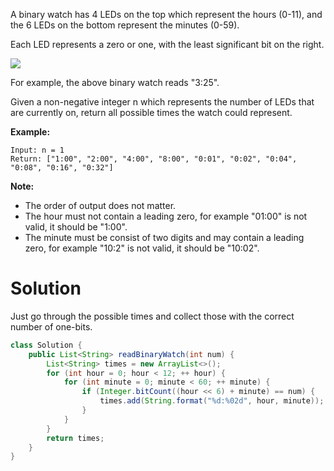 A binary watch has 4 LEDs on the top which represent the hours (0-11), and the 6 LEDs on the bottom represent the minutes (0-59).

Each LED represents a zero or one, with the least significant bit on the right.

<img src="https://upload.wikimedia.org/wikipedia/commons/8/8b/Binary_clock_samui_moon.jpg">


For example, the above binary watch reads "3:25".

Given a non-negative integer n which represents the number of LEDs that are currently on, return all possible times the watch could represent.

__Example:__

```
Input: n = 1
Return: ["1:00", "2:00", "4:00", "8:00", "0:01", "0:02", "0:04", "0:08", "0:16", "0:32"]
```

__Note:__

* The order of output does not matter.  
* The hour must not contain a leading zero, for example "01:00" is not valid, it should be "1:00".  
* The minute must be consist of two digits and may contain a leading zero, for example "10:2" is not valid, it should be "10:02".  

# Solution

Just go through the possible times and collect those with the correct number of one-bits.

```java
class Solution {
    public List<String> readBinaryWatch(int num) {
        List<String> times = new ArrayList<>();
        for (int hour = 0; hour < 12; ++ hour) {
            for (int minute = 0; minute < 60; ++ minute) {
                if (Integer.bitCount((hour << 6) + minute) == num) {
                    times.add(String.format("%d:%02d", hour, minute));
                }
            }
        }
        return times;
    }
}
```
